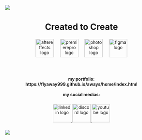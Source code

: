 <div>
  <img style="100%" src="https://capsule-render.vercel.app/api?type=waving&height=100&section=header&reversal=false&text=vfx%20editor&fontSize=70&fontColor=FFFFFFFF&fontAlign=50&fontAlignY=50&stroke=-&animation=fadeIn&descSize=20&descAlign=50&descAlignY=50&textBg=false&theme=cobalt"  />
</div>

###

<h1 align="center">Created to Create</h1>

###

<div align="center">
  <img src="https://cdn.jsdelivr.net/gh/devicons/devicon/icons/aftereffects/aftereffects-original.svg" height="60" alt="aftereffects logo"  />
  <img width="13" />
  <img src="https://cdn.jsdelivr.net/gh/devicons/devicon/icons/premierepro/premierepro-plain.svg" height="60" alt="premierepro logo"  />
  <img width="13" />
  <img src="https://cdn.jsdelivr.net/gh/devicons/devicon/icons/photoshop/photoshop-plain.svg" height="60" alt="photoshop logo"  />
  <img width="13" />
  <img src="https://cdn.jsdelivr.net/gh/devicons/devicon/icons/figma/figma-original.svg" height="60" alt="figma logo"  />
</div>

###

<br clear="both">

<h4 align="center">my portfolio:<br>https://flyaway999.github.io/aways/home/index.html<br><br>my social medias:</h4>

###

<div align="center">
  <a href="https://www.linkedin.com/in/flyaway999" target="_blank">
    <img src="https://img.shields.io/static/v1?message=LinkedIn&logo=linkedin&label=&color=0077B5&logoColor=white&labelColor=&style=for-the-badge" height="60" alt="linkedin logo"  />
  </a>
  <a href="https://discord.gg/Hhnbx3uTg4" target="_blank">
    <img src="https://img.shields.io/static/v1?message=Discord&logo=discord&label=&color=7289DA&logoColor=white&labelColor=&style=for-the-badge" height="60" alt="discord logo"  />
  </a>
  <a href="https://www.youtube.com/@999flyaway" target="_blank">
    <img src="https://img.shields.io/static/v1?message=Youtube&logo=youtube&label=&color=FF0000&logoColor=white&labelColor=&style=for-the-badge" height="60" alt="youtube logo"  />
  </a>
</div>

###

<div>
  <img style="100%" src="https://capsule-render.vercel.app/api?type=waving&height=110&section=footer&reversal=false&fontSize=70&fontColor=FFFFFF00000000&fontAlign=50&fontAlignY=50&stroke=-&animation=scaleIn&descSize=20&descAlign=50&descAlignY=50&textBg=false&theme=cobalt"  />
</div>

###
